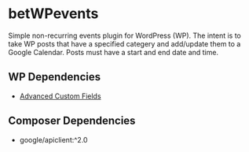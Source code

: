 # betWPevents
Simple non-recurring events plugin for WordPress (WP). The intent is to take WP posts that have a specified categery and add/update them to a Google Calendar.  Posts must have a start and end date and time.

## WP Dependencies
- [Advanced Custom Fields](https://wordpress.org/plugins/advanced-custom-fields/)

## Composer Dependencies
- google/apiclient:^2.0
